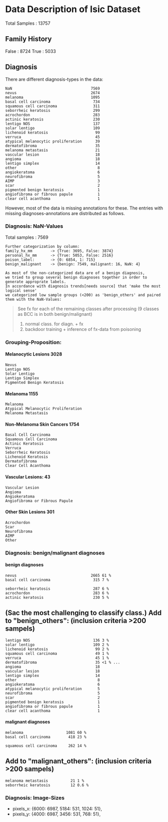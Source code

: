 # Data Description of Isic Dataset
Total Samples :   13757

## Family History
False   :   8724
True    :   5033

## Diagnosis
There are different diagnosis-types in the data:

    NaN                                   7569
    nevus                                 2674
    melanoma                              1095
    basal cell carcinoma                   734
    squamous cell carcinoma                311
    seborrheic keratosis                   299
    acrochordon                            283
    actinic keratosis                      230
    lentigo NOS                            137
    solar lentigo                          109
    lichenoid keratosis                     99
    verruca                                 45
    atypical melanocytic proliferation      39
    dermatofibroma                          35
    melanoma metastasis                     21
    vascular lesion                         18
    angioma                                 18
    lentigo simplex                         14
    other                                    8
    angiokeratoma                            6
    neurofibroma                             5
    AIMP                                     3
    scar                                     2
    pigmented benign keratosis               1
    angiofibroma or fibrous papule           1
    clear cell acanthoma                     1

However, most of the data is missing annotations for these.
The entries with missing diagnoses-annotations are distributed as follows.

### Diagnosis: NaN-Values
Total samples   :   7569

    Further categorization by column:
    family_hx_mm        -> {True: 3695, False: 3874}
    personal_hx_mm      -> {True: 5053, False: 2516}
    poison_label:       -> {0: 6854, 1: 715}
    benign_malignant    -> {benign: 7549, malignant: 16, NaN: 4}

    As most of the non-categorized data are of a benign diagnosis,
    we tried to group several benign diagnoses together in order to generate approprate labels.
    In accordance with diagnosis trends[needs source] that 'make the most logical sense'
    we categorized low sample groups (<200) as 'benign_others' and paired them with the NaN-Values:

> See fx for each of the remaining  classes after processing (9 classes as BCC is in both benign/malignant)
> 1. normal class. for diagn. + fx
> 2. backdoor training + inference of fx-data from poisoning

### Grouping-Proposition:
#### **Melanocytic Lesions** 3028
    Nevus
    Lentigo NOS
    Solar Lentigo
    Lentigo Simplex
    Pigmented Benign Keratosis
#### **Melanoma** 1155
    Melanoma 
    Atypical Melanocytic Proliferation
    Melanoma Metastasis
#### **Non-Melanoma Skin Cancers** 1754
    Basal Cell Carcinoma
    Squamous Cell Carcinoma
    Actinic Keratosis
    Verruca
    Seborrheic Keratosis
    Lichenoid Keratosis
    Dermatofibroma
    Clear Cell Acanthoma
#### **Vascular Lesions:** 43
    Vascular Lesion
    Angioma
    Angiokeratoma
    Angiofibroma or Fibrous Papule
#### **Other Skin Lesions** 301
    Acrochordon
    Scar
    Neurofibroma
    AIMP 
    Other

### Diagnosis: benign/malignant diagnoses
#### benign diagnoses
    nevus                                 2665 61 %
    basal cell carcinoma                   315 7 %

    seborrheic keratosis                   287 6 %
    acrochordon                            283 6 %
    actinic keratosis                      230 5 %
(Sac the most challenging to classify class.)
    Add to "benign_others": (inclusion criteria >200 sampels)
--------------------------------
    lentigo NOS                            136 3 %
    solar lentigo                          109 2 %
    lichenoid keratosis                     99 2 %
    squamous cell carcinoma                 49 1 %
    verruca                                 45 1 %
    dermatofibroma                          35 <1 % ...
    angioma                                 18
    vascular lesion                         18
    lentigo simplex                         14
    other                                    8
    angiokeratoma                            6
    atypical melanocytic proliferation       5
    neurofibroma                             5
    scar                                     2
    pigmented benign keratosis               1
    angiofibroma or fibrous papule           1
    clear cell acanthoma                     1

#### malignant diagnoses
    melanoma                   1081 60 %
    basal cell carcinoma        418 23 %

    squamous cell carcinoma     262 14 %

Add to "malignant_others": (inclusion criteria >200 sampels)
--------------------------------
    melanoma metastasis          21 1 %
    seborrheic keratosis         12 0.6 %


### Diagnosis: Image-Sizes
- pixels_x: {6000: 6987, 5184: 531, 1024: 51},
- pixels_y: {4000: 6987, 3456: 531, 768: 51},